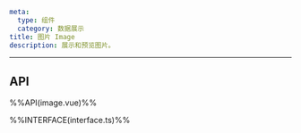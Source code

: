 ```yaml
meta:
  type: 组件
  category: 数据展示
title: 图片 Image
description: 展示和预览图片。
```
---

<!--@include: ./__demo__/basic.md-->

<!--@include: ./__demo__/caption.md-->

<!--@include: ./__demo__/component-preview-group.md-->

<!--@include: ./__demo__/component-preview.md-->

<!--@include: ./__demo__/custom-preview-actions.md-->

<!--@include: ./__demo__/error.md-->

<!--@include: ./__demo__/extra.md-->

<!--@include: ./__demo__/loader.md-->

<!--@include: ./__demo__/preview-group.md-->

<!--@include: ./__demo__/preview-popup-container.md-->

<!--@include: ./__demo__/progressive-loader.md-->

## API

%%API(image.vue)%%

%%INTERFACE(interface.ts)%%